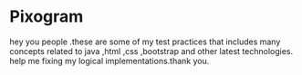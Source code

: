 # Pixogram
hey you people .these are some of my test practices that includes many concepts related to java ,html ,css ,bootstrap and other latest technologies.
help me fixing my logical implementations.thank you.
